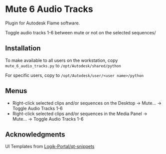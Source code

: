 # Mute 6 Audio Tracks

Plugin for Autodesk Flame software.

Toggle audio tracks 1-6 between mute or not on the selected sequences/

## Installation
To make available to all users on the workstation, copy `mute_6_audio_tracks.py` to `/opt/Autodesk/shared/python`

For specific users, copy to `/opt/Autodesk/user/<user name>/python`

## Menus
 - Right-click selected clips and/or sequences on the Desktop -> Mute... -> Toggle Audio Tracks 1-6
 - Right-click selected clips and/or sequences in the Media Panel -> Mute... -> Toggle Audio Tracks 1-6

## Acknowledgments
UI Templates from [Logik-Portal/qt-snippets](https://github.com/logik-portal/qt_snippets)
